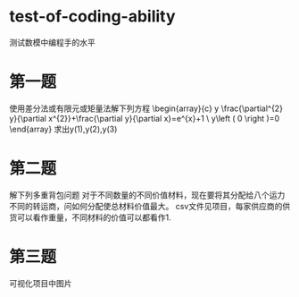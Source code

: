 # test-of-coding-ability
测试数模中编程手的水平
# 第一题
使用差分法或有限元或矩量法解下列方程
\begin{array}{c}
y \frac{\partial^{2} y}{\partial x^{2}}+\frac{\partial y}{\partial x}=e^{x}+1
\\
y\left ( 0 \right )=0 
\end{array}
求出y(1),y(2),y(3)
# 第二题
解下列多重背包问题
对于不同数量的不同价值材料，现在要将其分配给八个运力不同的转运商，问如何分配使总材料价值最大。
csv文件见项目，每家供应商的供货可以看作重量，不同材料的价值可以都看作1.
# 第三题
可视化项目中图片
